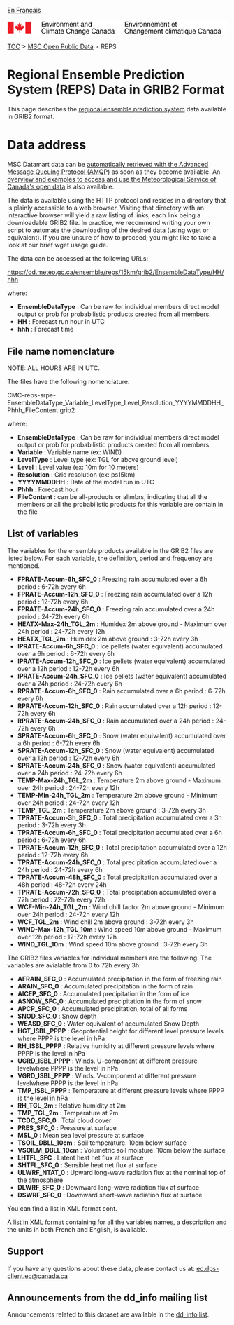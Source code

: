 [En Français](readme_reps-datamart_fr.md)

![ECCC logo](../../img_eccc-logo.png)

[TOC](../../readme_en.md) > [MSC Open Public Data](../readme_en.md) > REPS

# Regional Ensemble Prediction System (REPS) Data in GRIB2 Format

This page describes the [regional ensemble prediction system](readme_reps_en.md) data available in GRIB2 format.

# Data address 

MSC Datamart data can be [automatically retrieved with the Advanced Message Queuing Protocol (AMQP)](.../../msc-datamart/amqp_en.md) as soon as they become available. An [overview and examples to access and use the Meteorological Service of Canada's open data](.../../usage-overview/readme_en.md) is also available.

The data is available using the HTTP protocol and resides in a directory that is plainly accessible to a web browser. Visiting that directory with an interactive browser will yield a raw listing of links, each link being a downloadable GRIB2 file. In practice, we recommend writing your own script to automate the downloading of the desired data (using wget or equivalent). If you are unsure of how to proceed, you might like to take a look at our brief wget usage guide.

The data can be accessed at the following URLs:

https://dd.meteo.gc.ca/ensemble/reps/15km/grib2/EnsembleDataType/HH/hhh

where:
* __EnsembleDataType__ : Can be raw for individual members direct model output or prob for probabilistic products created from all members.
* __HH__ : Forecast run hour in UTC
* __hhh__ : Forecast time

## File name nomenclature 

NOTE: ALL HOURS ARE IN UTC.

The files have the following nomenclature:

CMC-reps-srpe-EnsembleDataType_Variable_LevelType_Level_Resolution_YYYYMMDDHH_Phhh_FileContent.grib2

where:

* __EnsembleDataType__ : Can be raw for individual members direct model output or prob for probabilistic products created from all members.
* __Variable__ : Variable name (ex: WIND) 
* __LevelType__ : Level type (ex: TGL for above ground level)
* __Level__ : Level value (ex: 10m for 10 meters)
* __Resolution__ : Grid resolution (ex: ps15km)
* __YYYYMMDDHH__ : Date of the model run in UTC
* __Phhh__ : Forecast hour
* __FileContent__ : can be all-products or allmbrs, indicating that all the members or all the probabilistic products for this variable are contain in the file 

## List of variables


The variables for the ensemble products available in the GRIB2 files are listed below. For each variable, the definition, period and frequency are mentioned.

* __FPRATE-Accum-6h_SFC_0__ :  Freezing rain accumulated over a 6h period : 6-72h every 6h
* __FPRATE-Accum-12h_SFC_0__ : Freezing rain accumulated over a 12h period : 12-72h every 6h
* __FPRATE-Accum-24h_SFC_0__ : Freezing rain accumulated over a 24h period : 24-72h every 6h
* __HEATX-Max-24h_TGL_2m__ :   Humidex 2m above ground - Maximum over 24h period : 24-72h every 12h
* __HEATX_TGL_2m__ :           Humidex 2m above ground : 3-72h every 3h
* __IPRATE-Accum-6h_SFC_0__ :  Ice pellets (water equivalent) accumulated over a 6h period : 6-72h every 6h
* __IPRATE-Accum-12h_SFC_0__ : Ice pellets (water equivalent) accumulated over a 12h period : 12-72h every 6h
* __IPRATE-Accum-24h_SFC_0__ : Ice pellets (water equivalent) accumulated over a 24h period : 24-72h every 6h
* __RPRATE-Accum-6h_SFC_0__ :  Rain accumulated over a 6h period : 6-72h every 6h
* __RPRATE-Accum-12h_SFC_0__ : Rain accumulated over a 12h period : 12-72h every 6h
* __RPRATE-Accum-24h_SFC_0__ : Rain accumulated over a 24h period : 24-72h every 6h
* __SPRATE-Accum-6h_SFC_0__ :  Snow (water equivalent) accumulated over a 6h period : 6-72h every 6h
* __SPRATE-Accum-12h_SFC_0__ : Snow (water equivalent) accumulated over a 12h period : 12-72h every 6h
* __SPRATE-Accum-24h_SFC_0__ : Snow (water equivalent) accumulated over a 24h period : 24-72h every 6h
* __TEMP-Max-24h_TGL_2m__ :    Temperature 2m above ground - Maximum over 24h period : 24-72h every 12h
* __TEMP-Min-24h_TGL_2m__ :    Temperature 2m above ground - Minimum over 24h period : 24-72h every 12h
* __TEMP_TGL_2m__ :            Temperature 2m above ground : 3-72h every 3h
* __TPRATE-Accum-3h_SFC_0__ :  Total precipitation accumulated over a 3h period : 3-72h every 3h
* __TPRATE-Accum-6h_SFC_0__ :  Total precipitation accumulated over a 6h period : 6-72h every 6h
* __TPRATE-Accum-12h_SFC_0__ : Total precipitation accumulated over a 12h period : 12-72h every 6h
* __TPRATE-Accum-24h_SFC_0__ : Total precipitation accumulated over a 24h period : 24-72h every 6h
* __TPRATE-Accum-48h_SFC_0__ : Total precipitation accumulated over a 48h period : 48-72h every 24h
* __TPRATE-Accum-72h_SFC_0__ : Total precipitation accumulated over a 72h period : 72-72h every 72h
* __WCF-Min-24h_TGL_2m__ :     Wind chill factor 2m above ground - Minimum over 24h period : 24-72h every 12h
* __WCF_TGL_2m__ :             Wind chill 2m above ground : 3-72h every 3h
* __WIND-Max-12h_TGL_10m__ :   Wind speed 10m above ground - Maximum over 12h period : 12-72h every 12h
* __WIND_TGL_10m__ :           Wind speed 10m above ground : 3-72h every 3h
                                                                                  
The GRIB2 files variables for individual members are the following. The variables are avialable from 0 to 72h every 3h:

* __AFRAIN_SFC_0__ :     Accumulated precipitation in the form of freezing rain
* __ARAIN_SFC_0__ :      Accumulated precipitation in the form of rain 
* __AICEP_SFC_0__ :      Accumulated precipitation in the form of ice 
* __ASNOW_SFC_0__ :      Accumulated precipitation in the form of snow 
* __APCP_SFC_0__ :       Accumulated precipitation, total of all forms
* __SNOD_SFC_0__ :       Snow depth 
* __WEASD_SFC_0__ :      Water equivalent of accumulated Snow Depth 
* __HGT_ISBL_PPPP__ :    Geopotential height for different level pressure levels where PPPP is the level in hPa
* __RH_ISBL_PPPP__ :     Relative humidity at different pressure levels where PPPP is the level in hPa
* __UGRD_ISBL_PPPP__ :   Winds. U-component at different pressure levelwhere PPPP is the level in hPa
* __VGRD_ISBL_PPPP__ :   Winds. V-component at different pressure levelwhere PPPP is the level in hPa
* __TMP_ISBL_PPPP__ :    Temperature at different pressure levels where PPPP is the level in hPa
* __RH_TGL_2m__ :        Relative humidity at 2m 
* __TMP_TGL_2m__ :       Temperature at 2m 
* __TCDC_SFC_0__ :       Total cloud cover
* __PRES_SFC_0__ :       Pressure at surface 
* __MSL_0__ :            Mean sea level pressure at surface 
* __TSOIL_DBLL_10cm__ :  Soil temperature. 10cm below surface 
* __VSOILM_DBLL_10cm__ : Volumetric soil moisture. 10cm below the surface 
* __LHTFL_SFC__ :        Latent heat net flux at surface 
* __SHTFL_SFC_0__ :      Sensible heat net flux at surface 
* __ULWRF_NTAT_0__ :     Upward long-wave radiation flux at the nominal top of the atmosphere 
* __DLWRF_SFC_0__ :      Downward long-wave radiation flux at surface 
* __DSWRF_SFC_0__ :      Downward short-wave radiation flux at surface 

You can find a list in XML format cont.

A [list in XML format](reps_element.xml) containing for all the variables names, a description and the units in both French and English, is available.

## Support

If you have any questions about these data, please contact us at: ec.dps-client.ec@canada.ca

## Announcements from the dd_info mailing list 

Announcements related to this dataset are available in the [dd_info list](https://lists.ec.gc.ca/cgi-bin/mailman/listinfo/dd_info).
